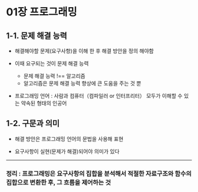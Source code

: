 # 01장 프로그래밍

## 1-1. 문제 해결 능력

- 해결해야할 문제(요구사항)을 이해 한 후 해결 방안을 정의 해야함

- 이때 요구되는 것이 문제 해결 능력

  - 문제 해결 능력 !== 알고리즘
  - 알고리즘은 문제 해결 능력 향상에 큰 도움을 주는 것 뿐

- 프로그래밍 언어 : 사람과 컴퓨터（컴파일러 or
  인터프리터） 모두가 이해할 수 있는 약속된 형태의 인공어

## 1-2. 구문과 의미

- 해결 방안은 프로그래밍 언어의 문법을 사용해 표현

- 요구사항이 실현(문제가 해결)되어야 의미가 있다

---

### 정리 : 프로그래밍은 요구사항의 집합을 분석해서 적절한 자료구조와 함수의 집합으로 변환한 후, 그 흐름을 제어하는 것
